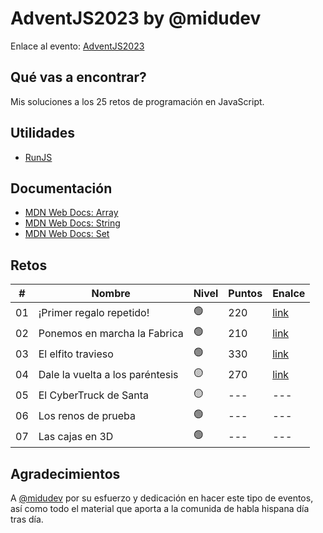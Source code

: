 # AdventJS2023 by @midudev

Enlace al evento: [AdventJS2023](https://adventjs.dev/es)

## Qué vas a encontrar?

Mis soluciones a los 25 retos de programación en JavaScript.

## Utilidades
- [RunJS](https://runjs.app/)

## Documentación

- [MDN Web Docs: Array](https://developer.mozilla.org/es/docs/Web/JavaScript/Reference/Global_Objects/Array)
- [MDN Web Docs: String](https://developer.mozilla.org/es/docs/Web/JavaScript/Reference/Global_Objects/String)
- [MDN Web Docs: Set](https://developer.mozilla.org/es/docs/Web/JavaScript/Reference/Global_Objects/Set)

## Retos

| #  | Nombre                       	| Nivel | Puntos | Enalce   |
|----|----------------------------------|-------|--------|----------|
| 01 | ¡Primer regalo repetido!     	| 🟢️    | 220    | [link](https://github.com/jmaleman/AdventJS2023/blob/main/challenges/01/01.js) |
| 02 | Ponemos en marcha la Fabrica 	| 🟢️    | 210    | [link](https://github.com/jmaleman/AdventJS2023/blob/main/challenges/02/02.js) |
| 03 | El elfito travieso               | 🟢️    | 330    | [link](https://github.com/jmaleman/AdventJS2023/blob/main/challenges/03/03.js) |
| 04 | Dale la vuelta a los paréntesis  | 🟡️    | 270    | [link](https://github.com/jmaleman/AdventJS2023/blob/main/challenges/04/)    |
| 05 | El CyberTruck de Santa           | 🟡️    | ---    | ---      |
| 06 | Los renos de prueba              | 🟢️    | ---    | ---      |
| 07 | Las cajas en 3D                  | 🟢️    | ---    | ---      |

## Agradecimientos

A [@midudev](https://github.com/midudev) por su esfuerzo y dedicación en hacer este tipo de eventos, así como todo el material que aporta a la comunida de habla hispana día tras día.